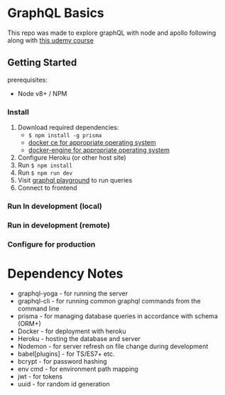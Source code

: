 # GraphQL Basics

This repo was made to explore graphQL with node and apollo following along with [this udemy course](https://www.udemy.com/course/graphql-bootcamp/)

## Getting Started

prerequisites: 
* Node v8+ / NPM

### Install

1. Download required dependencies:
    * ```$ npm install -g prisma```
    * [docker ce for appropriate operating system]()
    * [docker-engine for appropriate operating system]()
2. Configure Heroku (or other host site)
3. Run ```$ npm install```
4. Run ```$ npm run dev```
5. Visit [graphql playground](http://localhost:4466/) to run queries
6. Connect to frontend

### Run In development (local)


### Run in development (remote)


### Configure for production


# Dependency Notes

* graphql-yoga - for running the server
* graphql-cli - for running common graphql commands from the command line
* prisma - for managing database queries in accordance with schema (ORM+)
* Docker - for deployment with heroku
* Heroku - hosting the database and server
* Nodemon  - for server refresh on file change during development
* babel[plugins] - for TS/ES7+ etc.
* bcrypt - for password hashing
* env cmd - for environment path mapping
* jwt - for tokens
* uuid - for random id generation